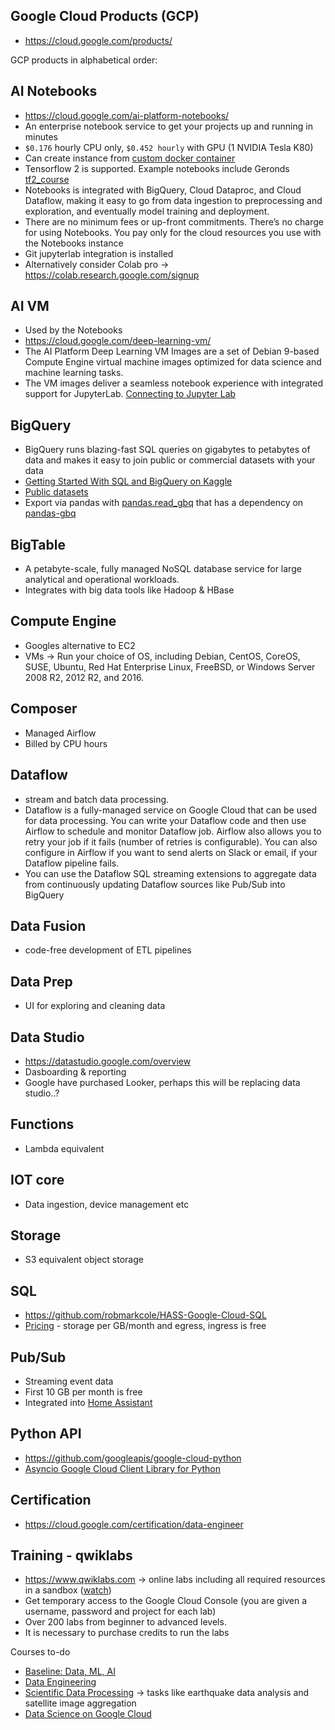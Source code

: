 ## Google Cloud Products (GCP)
* https://cloud.google.com/products/

GCP products in alphabetical order:

## AI Notebooks
* https://cloud.google.com/ai-platform-notebooks/
* An enterprise notebook service to get your projects up and running in minutes
* `$0.176` hourly CPU only, `$0.452 hourly` with GPU (1 NVIDIA Tesla K80)
* Can create instance from [custom docker container](https://cloud.google.com/ai-platform/notebooks/docs/custom-container?_ga=2.51808105.-1104585797.1574315998)
* Tensorflow 2 is supported. Example notebooks include Geronds [tf2_course](https://github.com/ageron/tf2_course)
* Notebooks is integrated with BigQuery, Cloud Dataproc, and Cloud Dataflow, making it easy to go from data ingestion to preprocessing and exploration, and eventually model training and deployment.
* There are no minimum fees or up-front commitments. There’s no charge for using Notebooks. You pay only for the cloud resources you use with the Notebooks instance
* Git jupyterlab integration is installed
* Alternatively consider Colab pro -> https://colab.research.google.com/signup

## AI VM
* Used by the Notebooks
* https://cloud.google.com/deep-learning-vm/
* The AI Platform Deep Learning VM Images are a set of Debian 9-based Compute Engine virtual machine images optimized for data science and machine learning tasks. 
* The VM images deliver a seamless notebook experience with integrated support for JupyterLab. [Connecting to Jupyter Lab](https://cloud.google.com/deep-learning-vm/docs/jupyter)

## BigQuery
* BigQuery runs blazing-fast SQL queries on gigabytes to petabytes of data and makes it easy to join public or commercial datasets with your data
* [Getting Started With SQL and BigQuery on Kaggle](https://www.kaggle.com/dansbecker/getting-started-with-sql-and-bigquery)
* [Public datasets](https://www.reddit.com/r/bigquery/wiki/datasets)
* Export via pandas with [pandas.read_gbq](https://pandas.pydata.org/pandas-docs/stable/reference/api/pandas.read_gbq.html) that has a dependency on [pandas-gbq](https://pandas-gbq.readthedocs.io/en/latest/)

## BigTable
* A petabyte-scale, fully managed NoSQL database service for large analytical and operational workloads.
* Integrates with big data tools like Hadoop & HBase

## Compute Engine
* Googles alternative to EC2
* VMs -> Run your choice of OS, including Debian, CentOS, CoreOS, SUSE, Ubuntu, Red Hat Enterprise Linux, FreeBSD, or Windows Server 2008 R2, 2012 R2, and 2016.

## Composer
* Managed Airflow
* Billed by CPU hours

## Dataflow
* stream and batch data processing. 
* Dataflow is a fully-managed service on Google Cloud that can be used for data processing. You can write your Dataflow code and then use Airflow to schedule and monitor Dataflow job. Airflow also allows you to retry your job if it fails (number of retries is configurable). You can also configure in Airflow if you want to send alerts on Slack or email, if your Dataflow pipeline fails.
* You can use the Dataflow SQL streaming extensions to aggregate data from continuously updating Dataflow sources like Pub/Sub into BigQuery

## Data Fusion
* code-free development of ETL pipelines

## Data Prep
* UI for exploring and cleaning data

## Data Studio
* https://datastudio.google.com/overview
* Dasboarding & reporting
* Google have purchased Looker, perhaps this will be replacing data studio..?

## Functions
* Lambda equivalent

## IOT core
* Data ingestion, device management etc

## Storage
* S3 equivalent object storage

## SQL
* https://github.com/robmarkcole/HASS-Google-Cloud-SQL
* [Pricing](https://cloud.google.com/sql/pricing#pg-pricing) - storage per GB/month and egress, ingress is free

## Pub/Sub
* Streaming event data
* First 10 GB per month is free
* Integrated into [Home Assistant](https://www.home-assistant.io/components/google_pubsub/)

## Python API
* https://github.com/googleapis/google-cloud-python
* [Asyncio Google Cloud Client Library for Python](https://github.com/talkiq/gcloud-aio)

## Certification
* https://cloud.google.com/certification/data-engineer

## Training - qwiklabs
* https://www.qwiklabs.com -> online labs including all required resources in a sandbox ([watch](https://google.qwiklabs.com/focuses/605?locale=en&parent=catalog&qlcampaign=yt18-gsp088-74577))
* Get temporary access to the Google Cloud Console (you are given a username, password and project for each lab)
* Over 200 labs from beginner to advanced levels.
* It is necessary to purchase credits to run the labs

Courses to-do
* [Baseline: Data, ML, AI](https://google.qwiklabs.com/quests/34)
* [Data Engineering](https://google.qwiklabs.com/quests/25?catalog_rank=%7B%22rank%22%3A3%2C%22num_filters%22%3A0%2C%22has_search%22%3Atrue%7D&search_id=5195293)
* [Scientific Data Processing](https://google.qwiklabs.com/quests/28?catalog_rank=%7B%22rank%22%3A7%2C%22num_filters%22%3A0%2C%22has_search%22%3Atrue%7D&search_id=5195293) -> tasks like earthquake data analysis and satellite image aggregation
* [Data Science on Google Cloud](https://google.qwiklabs.com/quests/43?catalog_rank=%7B%22rank%22%3A1%2C%22num_filters%22%3A0%2C%22has_search%22%3Atrue%7D&search_id=5195293)